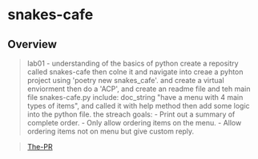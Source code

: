 # snakes-cafe

## Overview

> lab01 - understanding of the basics of python
> create a repositry called snakes-cafe then colne it and navigate into creae a pyhton project using 'poetry new snakes_cafe'.
> and create a virtual enviorment then do a 'ACP', and create an readme file and teh main file snakes-cafe.py include:
  > doc_string  "have a menu with 4 main types of items",  and called it with help method then add some logic into the python file.
  > the streach goals:
    - Print out a summary of complete order.
    - Only allow ordering items on the menu.
    - Allow ordering items not on menu but give custom reply.

>[The-PR]()